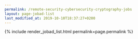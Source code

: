 ```yaml
---
permalink: /remote-security-cybersecurity-cryptography-jobs
layout: page-jobad-list
last_modified_at: 2019-10-10T18:37:27+0200
---
```

{% include render_jobad_list.html permalink=page.permalink %}
